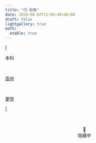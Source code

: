 ```yaml
---
title: "📺 剧集"
date: 2019-08-02T11:04:49+08:00
draft: false
lightgallery: true
math:
  enable: true
---
```


<div class="nav-tab">
  <p class="bord">[</p>
  <p class="now">本科</p>&nbsp;
  <a href="../drama-high"><p class="not">高中</p></a>&nbsp;
  <a href="../drama-earler"><p class="not">更早</p></a>
  <p class="bord">]</p>
  
</div>

<center><br><br>🔐<br>隐藏中</center>


<!-- 
<div class="culture-list" cover-src="" json-src="books.json">
  <div class="media">
    <div class="media-cover" style="background-image:url(https://z1.ax1x.com/2023/10/31/pinltqU.jpg)"></div>
    <div class="media-meta">
      <div class="media-meta-item title">潜伏<span style="float:right;font-weight:400">历史/谍战</span></div>
      <div class="media-meta-item">
        <span class="author">07-22 精讲</span>
        <span class="star-score">★★★★★</span>
      </div>
      <div class="media-meta-item intro"></div>
    </div>
  </div>
  <div class="media">
    <div class="media-cover" style="background-image:url(https://z1.ax1x.com/2023/10/30/pimbYF0.jpg)"></div>
    <div class="media-meta">
      <div class="media-meta-item title">漫长的季节<span style="float:right;font-weight:400">犯罪/家庭</span></div>
      <div class="media-meta-item">
        <span class="author">08-19 精讲</span>
        <span class="star-score">★★★★★</span>
      </div>
      <div class="media-meta-item intro"></div>
    </div>
  </div>
</div>

- 东周列国·春秋篇，2023-01
- 狂飙，2023-01
- 三体，2023-01
- 令人心动的 Offer 系列，2023-02
- 极限挑战系列，2022-01
- 守护解放西系列，2022-02,03
- 巡回检察组
- 扫黑风暴
- 美国工厂 -->

